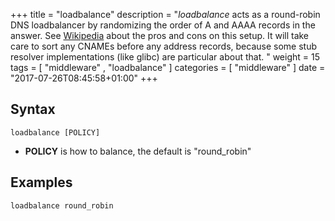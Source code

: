 +++
title = "loadbalance"
description = "*loadbalance* acts as a round-robin DNS loadbalancer by randomizing the order of A and AAAA records  in the answer.    See [Wikipedia](https://en.wikipedia.org/wiki/Round-robin_DNS) about the pros and cons on this  setup. It will take care to sort any CNAMEs before any address records, because some stub resolver  implementations (like glibc) are particular about that. "
weight = 15
tags = [  "middleware" , "loadbalance" ]
categories = [ "middleware" ]
date = "2017-07-26T08:45:58+01:00"
+++

## Syntax

~~~
loadbalance [POLICY]
~~~

* **POLICY** is how to balance, the default is "round_robin"

## Examples

~~~
loadbalance round_robin
~~~

